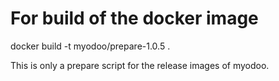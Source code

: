 # For build of the docker image
docker build -t myodoo/prepare-1.0.5 .

This is only a prepare script for the release images of myodoo.
